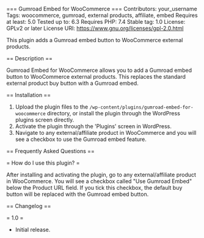 === Gumroad Embed for WooCommerce ===
Contributors: your_username
Tags: woocommerce, gumroad, external products, affiliate, embed
Requires at least: 5.0
Tested up to: 6.3
Requires PHP: 7.4
Stable tag: 1.0
License: GPLv2 or later
License URI: https://www.gnu.org/licenses/gpl-2.0.html

This plugin adds a Gumroad embed button to WooCommerce external products.

== Description ==

Gumroad Embed for WooCommerce allows you to add a Gumroad embed button to WooCommerce external products. This replaces the standard external product buy button with a Gumroad embed.

== Installation ==

1. Upload the plugin files to the `/wp-content/plugins/gumroad-embed-for-woocommerce` directory, or install the plugin through the WordPress plugins screen directly.
2. Activate the plugin through the 'Plugins' screen in WordPress.
3. Navigate to any external/affiliate product in WooCommerce and you will see a checkbox to use the Gumroad embed feature.

== Frequently Asked Questions ==

= How do I use this plugin? =

After installing and activating the plugin, go to any external/affiliate product in WooCommerce. You will see a checkbox called "Use Gumroad Embed" below the Product URL field. If you tick this checkbox, the default buy button will be replaced with the Gumroad embed button.

== Changelog ==

= 1.0 =
* Initial release.
